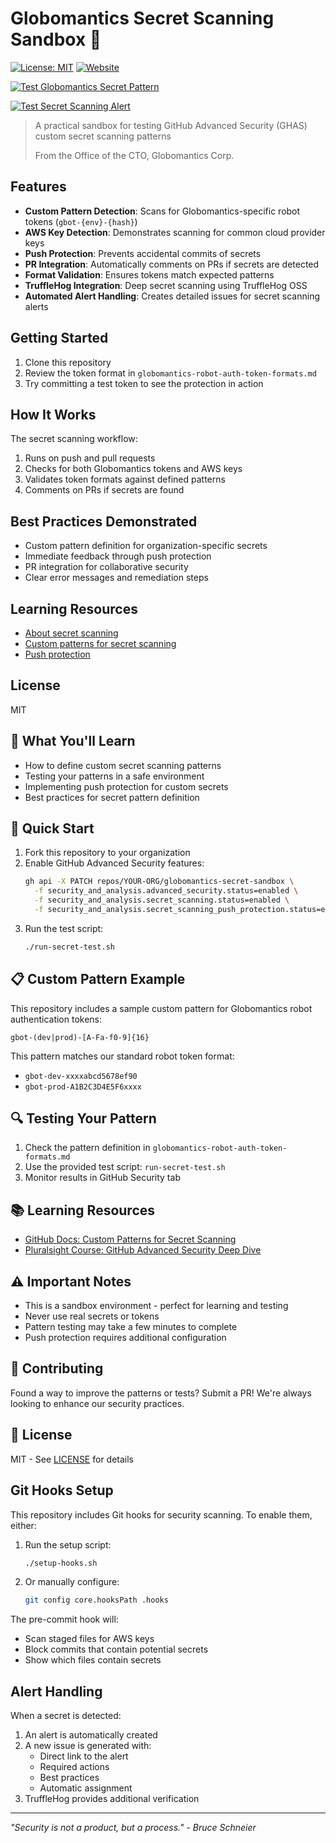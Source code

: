 # Globomantics Secret Scanning Sandbox 🤖

[![License: MIT](https://img.shields.io/badge/License-MIT-yellow.svg?style=flat-square)](https://opensource.org/licenses/MIT)
[![Website](https://img.shields.io/badge/Website-TechTrainerTim.com-blue?style=flat-square)](https://techtrainertim.com)

[![Test Globomantics Secret Pattern](https://github.com/timothywarner-org/globomantics-secret-scanning-sandbox/actions/workflows/test-globo-secret-pattern.yml/badge.svg)](https://github.com/timothywarner-org/globomantics-secret-scanning-sandbox/actions/workflows/test-globo-secret-pattern.yml)

[![Test Secret Scanning Alert](https://github.com/timothywarner-org/globomantics-secret-scanning-sandbox/actions/workflows/test-secret-alert.yml/badge.svg)](https://github.com/timothywarner-org/globomantics-secret-scanning-sandbox/actions/workflows/test-secret-alert.yml)

> A practical sandbox for testing GitHub Advanced Security (GHAS) custom secret scanning patterns
>
> From the Office of the CTO, Globomantics Corp.

## Features

- **Custom Pattern Detection**: Scans for Globomantics-specific robot tokens (`gbot-{env}-{hash}`)
- **AWS Key Detection**: Demonstrates scanning for common cloud provider keys
- **Push Protection**: Prevents accidental commits of secrets
- **PR Integration**: Automatically comments on PRs if secrets are detected
- **Format Validation**: Ensures tokens match expected patterns
- **TruffleHog Integration**: Deep secret scanning using TruffleHog OSS
- **Automated Alert Handling**: Creates detailed issues for secret scanning alerts

## Getting Started

1. Clone this repository
2. Review the token format in `globomantics-robot-auth-token-formats.md`
3. Try committing a test token to see the protection in action

## How It Works

The secret scanning workflow:
1. Runs on push and pull requests
2. Checks for both Globomantics tokens and AWS keys
3. Validates token formats against defined patterns
4. Comments on PRs if secrets are found

## Best Practices Demonstrated

- Custom pattern definition for organization-specific secrets
- Immediate feedback through push protection
- PR integration for collaborative security
- Clear error messages and remediation steps

## Learning Resources

- [About secret scanning](https://docs.github.com/en/code-security/secret-scanning/about-secret-scanning)
- [Custom patterns for secret scanning](https://docs.github.com/en/code-security/secret-scanning/defining-custom-patterns-for-secret-scanning)
- [Push protection](https://docs.github.com/en/code-security/secret-scanning/about-secret-scanning#about-push-protection)

## License

MIT

## 🎯 What You'll Learn

- How to define custom secret scanning patterns
- Testing your patterns in a safe environment
- Implementing push protection for custom secrets
- Best practices for secret pattern definition

## 🚀 Quick Start

1. Fork this repository to your organization
2. Enable GitHub Advanced Security features:
   ```bash
   gh api -X PATCH repos/YOUR-ORG/globomantics-secret-sandbox \
     -f security_and_analysis.advanced_security.status=enabled \
     -f security_and_analysis.secret_scanning.status=enabled \
     -f security_and_analysis.secret_scanning_push_protection.status=enabled
   ```
3. Run the test script:
   ```bash
   ./run-secret-test.sh
   ```

## 📋 Custom Pattern Example

This repository includes a sample custom pattern for Globomantics robot authentication tokens:

```regex
gbot-(dev|prod)-[A-Fa-f0-9]{16}
```

This pattern matches our standard robot token format:
- `gbot-dev-xxxxabcd5678ef90`
- `gbot-prod-A1B2C3D4E5F6xxxx`

## 🔍 Testing Your Pattern

1. Check the pattern definition in `globomantics-robot-auth-token-formats.md`
2. Use the provided test script: `run-secret-test.sh`
3. Monitor results in GitHub Security tab

## 📚 Learning Resources

- [GitHub Docs: Custom Patterns for Secret Scanning](https://docs.github.com/en/enterprise-cloud@latest/code-security/secret-scanning/defining-custom-patterns-for-secret-scanning)
- [Pluralsight Course: GitHub Advanced Security Deep Dive](https://www.pluralsight.com/authors/tim-warner)

## ⚠️ Important Notes

- This is a sandbox environment - perfect for learning and testing
- Never use real secrets or tokens
- Pattern testing may take a few minutes to complete
- Push protection requires additional configuration

## 🤝 Contributing

Found a way to improve the patterns or tests? Submit a PR! We're always looking to enhance our security practices.

## 📄 License

MIT - See [LICENSE](LICENSE) for details

## Git Hooks Setup

This repository includes Git hooks for security scanning. To enable them, either:

1. Run the setup script:
   ```bash
   ./setup-hooks.sh
   ```

2. Or manually configure:
   ```bash
   git config core.hooksPath .hooks
   ```

The pre-commit hook will:
- Scan staged files for AWS keys
- Block commits that contain potential secrets
- Show which files contain secrets

## Alert Handling

When a secret is detected:
1. An alert is automatically created
2. A new issue is generated with:
   - Direct link to the alert
   - Required actions
   - Best practices
   - Automatic assignment
3. TruffleHog provides additional verification

---
*"Security is not a product, but a process." - Bruce Schneier*
